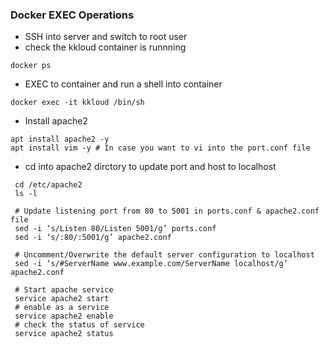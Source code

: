 ### Docker EXEC Operations

* SSH into server and switch to root user
* check the kkloud container is runnning
```
docker ps
```
* EXEC to container and run a shell into container
```
docker exec -it kkloud /bin/sh
```

  * Install apache2 
  ```
  apt install apache2 -y
  apt install vim -y # In case you want to vi into the port.conf file
  ```
  * cd into apache2 dirctory to update port and host to localhost
   ```
    cd /etc/apache2
    ls -l

    # Update listening port from 80 to 5001 in ports.conf & apache2.conf file
    sed -i ‘s/Listen 80/Listen 5001/g’ ports.conf
    sed -i ‘s/:80/:5001/g’ apache2.conf
    
    # Uncomment/Overwrite the default server configuration to localhost
    sed -i ‘s/#ServerName www.example.com/ServerName localhost/g’ apache2.conf

    # Start apache service
    service apache2 start
    # enable as a service
    service apache2 enable
    # check the status of service
    service apache2 status
  ```
